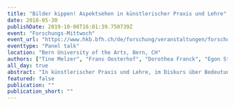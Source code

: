 ```yaml
---
title: "Bilder kippen! Aspektsehen in künstlerischer Praxis und Lehre"
date: 2018-05-30
publishDate: 2019-10-08T16:01:39.750739Z
event: "Forschungs-Mittwoch"
event_url: "https://www.hkb.bfh.ch/de/forschung/veranstaltungen/forschungs-mittwoch/"
eventtype: "Panel talk"
location: "Bern University of the Arts, Bern, CH"
authors: ["Tine Melzer", "Frans Oosterhof", "Dorothea Franck", "Egon Stemle"]
all_day: true
abstract: "In künstlerischer Praxis und Lehre, im Diskurs über Bedeutung und Interpretation von \"Bildern\", spielt Aspektsehen eine fundamentale, aber oft unterschätzte Rolle. Der Begriff \"Aspektsehen\" wird aus der Sprachphilosophie Ludwig Wittgensteins überführt und legt die (konzeptionelle und kontextuelle) Konstruktion eines Bildes aus seiner Verständnisperspektive frei. Dabei ergänzen sich vielfältige Ansichen zum Bildbegriff, zu Bedeutungsambiguität, Subjektivität, Perspektive und zur Sagen-Zeigen-Dichotomie. In enger Zusammenarbeit mit dem Künstler Frans Oosterhof, der Linguistin Dorothea Franck und dem Kognitionswissenschaftler Egon Stemle werden transdisziplinäre Verfahren erschlossen, die in künstlerischer und diskursiver Praxis Aspektsehen nutzbar machen. Erste Grundlagen wurden im wöchentlichen Y-Experimental Bilder kippen! an der HKB an künstlerische Praxis und Lehre gekoppelt. Das Projekt profitiert vom Werk des niederländischen Künstlerkolletivs Instituut Houtappel, dessen Archiv exklusiv für diese Recherche zur Verfügung steht."
featured: false
publication: ""
publication_short: ""
---
```


